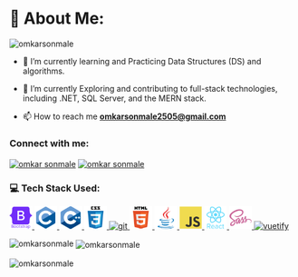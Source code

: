 <h1 align="left">💫 About Me: </h1>
<p align="left"> <img src="https://komarev.com/ghpvc/?username=omkarsonmale&label=Profile%20views&color=0e75b6&style=flat" alt="omkarsonmale" /> </p>

- 🔭   I’m currently learning and Practicing Data Structures (DS) and algorithms.

- 🌱  I’m currently Exploring and contributing to full-stack technologies, including .NET, SQL Server, and the MERN stack.

- 📫 How to reach me **omkarsonmale2505@gmail.com**

<h3 align="left">Connect with me:</h3>
<p align="left">
<a href="https://linkedin.com/in/omkar sonmale" target="blank"><img align="center" src="https://raw.githubusercontent.com/rahuldkjain/github-profile-readme-generator/master/src/images/icons/Social/linked-in-alt.svg" alt="omkar sonmale" height="30" width="40" /></a>
<a href="https://www.hackerrank.com/omkar sonmale" target="blank"><img align="center" src="https://raw.githubusercontent.com/rahuldkjain/github-profile-readme-generator/master/src/images/icons/Social/hackerrank.svg" alt="omkar sonmale" height="30" width="40" /></a>
</p>

<h3 align="left"> 💻 Tech Stack Used:</h3>
<p align="left"> <a href="https://getbootstrap.com" target="_blank" rel="noreferrer"> <img src="https://raw.githubusercontent.com/devicons/devicon/master/icons/bootstrap/bootstrap-plain-wordmark.svg" alt="bootstrap" width="40" height="40"/> </a> <a href="https://www.cprogramming.com/" target="_blank" rel="noreferrer"> <img src="https://raw.githubusercontent.com/devicons/devicon/master/icons/c/c-original.svg" alt="c" width="40" height="40"/> </a> <a href="https://www.w3schools.com/cpp/" target="_blank" rel="noreferrer"> <img src="https://raw.githubusercontent.com/devicons/devicon/master/icons/cplusplus/cplusplus-original.svg" alt="cplusplus" width="40" height="40"/> </a> <a href="https://www.w3schools.com/css/" target="_blank" rel="noreferrer"> <img src="https://raw.githubusercontent.com/devicons/devicon/master/icons/css3/css3-original-wordmark.svg" alt="css3" width="40" height="40"/> </a> <a href="https://git-scm.com/" target="_blank" rel="noreferrer"> <img src="https://www.vectorlogo.zone/logos/git-scm/git-scm-icon.svg" alt="git" width="40" height="40"/> </a> <a href="https://www.w3.org/html/" target="_blank" rel="noreferrer"> <img src="https://raw.githubusercontent.com/devicons/devicon/master/icons/html5/html5-original-wordmark.svg" alt="html5" width="40" height="40"/> </a> <a href="https://www.java.com" target="_blank" rel="noreferrer"> <img src="https://raw.githubusercontent.com/devicons/devicon/master/icons/java/java-original.svg" alt="java" width="40" height="40"/> </a> <a href="https://developer.mozilla.org/en-US/docs/Web/JavaScript" target="_blank" rel="noreferrer"> <img src="https://raw.githubusercontent.com/devicons/devicon/master/icons/javascript/javascript-original.svg" alt="javascript" width="40" height="40"/> </a> <a href="https://reactjs.org/" target="_blank" rel="noreferrer"> <img src="https://raw.githubusercontent.com/devicons/devicon/master/icons/react/react-original-wordmark.svg" alt="react" width="40" height="40"/> </a> <a href="https://sass-lang.com" target="_blank" rel="noreferrer"> <img src="https://raw.githubusercontent.com/devicons/devicon/master/icons/sass/sass-original.svg" alt="sass" width="40" height="40"/> </a> <a href="https://vuetifyjs.com/en/" target="_blank" rel="noreferrer"> <img src="https://bestofjs.org/logos/vuetify.svg" alt="vuetify" width="40" height="40"/> </a> </p>

<p><img align="left" src="https://github-readme-stats.vercel.app/api/top-langs?username=omkarsonmale&show_icons=true&locale=en&layout=compact" alt="omkarsonmale" /></p>

<p>&nbsp;<img align="center" src="https://github-readme-stats.vercel.app/api?username=omkarsonmale&show_icons=true&locale=en" alt="omkarsonmale" /></p>

<p><img align="center" src="https://github-readme-streak-stats.herokuapp.com/?user=omkarsonmale&" alt="omkarsonmale" /></p>
